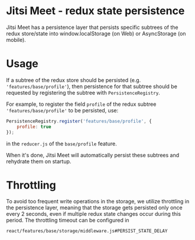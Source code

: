 Jitsi Meet - redux state persistence
====================================
Jitsi Meet has a persistence layer that persists specific subtrees of the redux
store/state into window.localStorage (on Web) or AsyncStorage (on mobile).

Usage
=====
If a subtree of the redux store should be persisted (e.g.
`'features/base/profile'`), then persistence for that subtree should be
requested by registering the subtree with `PersistenceRegistry`.

For example, to register the field `profile` of the redux subtree
`'features/base/profile'` to be persisted, use:
```javascript
PersistenceRegistry.register('features/base/profile', {
    profile: true
});
```

in the `reducer.js` of the `base/profile` feature.

When it's done, Jitsi Meet will automatically persist these subtrees and
rehydrate them on startup.

Throttling
==========
To avoid too frequent write operations in the storage, we utilize throttling in
the persistence layer, meaning that the storage gets persisted only once every 2
seconds, even if multiple redux state changes occur during this period. The
throttling timeout can be configured in
```
react/features/base/storage/middleware.js#PERSIST_STATE_DELAY
```
